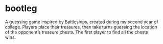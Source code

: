 # bootleg
A guessing game inspired by Battleships, created during my second year of college. Players place their treasures, then take turns guessing the location of the opponent’s treasure chests. The first player to find all the chests wins.
